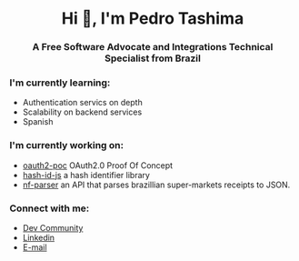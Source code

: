 <h1 align="center">Hi 👋, I'm Pedro Tashima</h1>
<h3 align="center">A Free Software Advocate and Integrations Technical Specialist from Brazil</h3>

### I'm currently learning:
* Authentication servics on depth     
* Scalability on backend services    
* Spanish    

### I'm currently working on:
* [oauth2-poc](https://github.com/Tashima42/oauth2-poc) OAuth2.0 Proof Of Concept
* [hash-id-js](https://github.com/Tashima42/hash-id-js) a hash identifier library
* [nf-parser](https://github.com/Tashima42/nf-parser) an API that parses brazillian super-markets receipts to JSON.

### Connect with me:
* [Dev Community](https://dev.to/tashima42)
* [Linkedin](https://www.linkedin.com/in/pedrotashima/)
* [E-mail](mailto:pedrotashima@protonmail.com)

